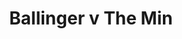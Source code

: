 ---
year: "1992"									
game: "Ballinger"									
title: "Ballinger v The Min"									
gameLocation: "Ballinger"									
gameDate: "/1992"									
result: ""									
resultType: ""									
type: "game"									
---
